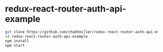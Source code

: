 # redux-react-router-auth-api-example

```bash
git clone https://github.com/chadtmiller/redux-react-router-auth-api-example
cd redux-react-router-auth-api-example
npm install
npm start
```
